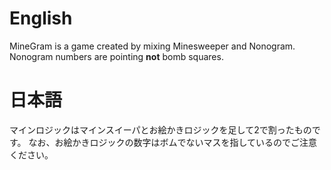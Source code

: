 # English
MineGram is a game created by mixing Minesweeper and Nonogram.
Nonogram numbers are pointing **not** bomb squares.

# 日本語
マインロジックはマインスイーパとお絵かきロジックを足して2で割ったものです。
なお、お絵かきロジックの数字はボムでないマスを指しているのでご注意ください。
